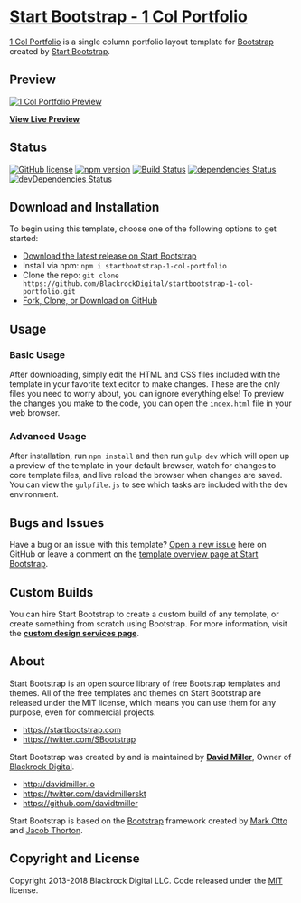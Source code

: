 # [Start Bootstrap - 1 Col Portfolio](https://startbootstrap.com/template-overviews/1-col-portfolio/)

[1 Col Portfolio](https://startbootstrap.com/template-overviews/1-col-portfolio/) is a single column portfolio layout template for [Bootstrap](http://getbootstrap.com/) created by [Start Bootstrap](https://startbootstrap.com/).

## Preview

[![1 Col Portfolio Preview](https://startbootstrap.com/assets/img/templates/1-col-portfolio.jpg)](https://blackrockdigital.github.io/startbootstrap-1-col-portfolio/)

**[View Live Preview](https://blackrockdigital.github.io/startbootstrap-1-col-portfolio/)**

## Status

[![GitHub license](https://img.shields.io/badge/license-MIT-blue.svg)](https://raw.githubusercontent.com/BlackrockDigital/startbootstrap-1-col-portfolio/master/LICENSE)
[![npm version](https://img.shields.io/npm/v/startbootstrap-1-col-portfolio.svg)](https://www.npmjs.com/package/startbootstrap-1-col-portfolio)
[![Build Status](https://travis-ci.org/BlackrockDigital/startbootstrap-1-col-portfolio.svg?branch=master)](https://travis-ci.org/BlackrockDigital/startbootstrap-1-col-portfolio)
[![dependencies Status](https://david-dm.org/BlackrockDigital/startbootstrap-1-col-portfolio/status.svg)](https://david-dm.org/BlackrockDigital/startbootstrap-1-col-portfolio)
[![devDependencies Status](https://david-dm.org/BlackrockDigital/startbootstrap-1-col-portfolio/dev-status.svg)](https://david-dm.org/BlackrockDigital/startbootstrap-1-col-portfolio?type=dev)

## Download and Installation

To begin using this template, choose one of the following options to get started:
* [Download the latest release on Start Bootstrap](https://startbootstrap.com/template-overviews/1-col-portfolio/)
* Install via npm: `npm i startbootstrap-1-col-portfolio`
* Clone the repo: `git clone https://github.com/BlackrockDigital/startbootstrap-1-col-portfolio.git`
* [Fork, Clone, or Download on GitHub](https://github.com/BlackrockDigital/startbootstrap-1-col-portfolio)

## Usage

### Basic Usage

After downloading, simply edit the HTML and CSS files included with the template in your favorite text editor to make changes. These are the only files you need to worry about, you can ignore everything else! To preview the changes you make to the code, you can open the `index.html` file in your web browser.

### Advanced Usage

After installation, run `npm install` and then run `gulp dev` which will open up a preview of the template in your default browser, watch for changes to core template files, and live reload the browser when changes are saved. You can view the `gulpfile.js` to see which tasks are included with the dev environment.

## Bugs and Issues

Have a bug or an issue with this template? [Open a new issue](https://github.com/BlackrockDigital/startbootstrap-1-col-portfolio/issues) here on GitHub or leave a comment on the [template overview page at Start Bootstrap](http://startbootstrap.com/template-overviews/1-col-portfolio/).

## Custom Builds

You can hire Start Bootstrap to create a custom build of any template, or create something from scratch using Bootstrap. For more information, visit the **[custom design services page](https://startbootstrap.com/bootstrap-design-services/)**.

## About

Start Bootstrap is an open source library of free Bootstrap templates and themes. All of the free templates and themes on Start Bootstrap are released under the MIT license, which means you can use them for any purpose, even for commercial projects.

* https://startbootstrap.com
* https://twitter.com/SBootstrap

Start Bootstrap was created by and is maintained by **[David Miller](http://davidmiller.io/)**, Owner of [Blackrock Digital](http://blackrockdigital.io/).

* http://davidmiller.io
* https://twitter.com/davidmillerskt
* https://github.com/davidtmiller

Start Bootstrap is based on the [Bootstrap](http://getbootstrap.com/) framework created by [Mark Otto](https://twitter.com/mdo) and [Jacob Thorton](https://twitter.com/fat).

## Copyright and License

Copyright 2013-2018 Blackrock Digital LLC. Code released under the [MIT](https://github.com/BlackrockDigital/startbootstrap-1-col-portfolio/blob/gh-pages/LICENSE) license.
